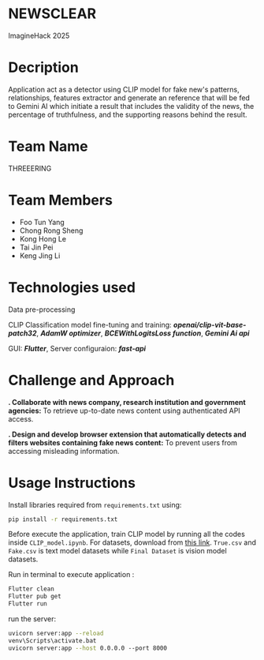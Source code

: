 # NEWSCLEAR

ImagineHack 2025

# Decription

Application act as a detector using CLIP model for fake new's patterns, relationships, features extractor and generate an reference that will be fed to Gemini AI which initiate a result that includes the validity of the news, the percentage of truthfulness, and the supporting reasons behind the result.

# Team Name
THREEERING
# Team Members

- Foo Tun Yang
- Chong Rong Sheng
- Kong Hong Le
- Tai Jin Pei
- Keng Jing Li

# Technologies used

Data pre-processing

CLIP Classification model fine-tuning and training:
**_openai/clip-vit-base-patch32_**, 
**_AdamW optimizer_**, 
**_BCEWithLogitsLoss function_**, 
**_Gemini Ai api_**

GUI:
**_Flutter_**, 
Server configuraion:
**_fast-api_**

# Challenge and Approach

**. Collaborate with news company, research institution and government agencies:**
To retrieve up-to-date news content using authenticated API access.

**. Design and develop browser extension that automatically detects and filters websites containing fake news content:**
To prevent users from accessing misleading information.

# Usage Instructions

Install libraries required from `requirements.txt` using:

```bash
pip install -r requirements.txt
```

Before execute the application, train CLIP model by running all the codes inside `CLIP_model.ipynb`. For datasets, download from [this link](https://drive.google.com/drive/folders/1Jo_xPIYQ-Nm5ieSbBJBrOw0awgMdiQHj?usp=sharing). `True.csv` and `Fake.csv` is text model datasets while `Final Dataset` is vision model datasets.

Run in terminal to execute application :

```bash
Flutter clean
Flutter pub get
Flutter run
```

run the server:

```bash
uvicorn server:app --reload
venv\Scripts\activate.bat
uvicorn server:app --host 0.0.0.0 --port 8000
```
